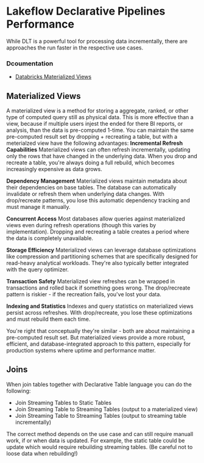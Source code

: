 # Lakeflow Declarative Pipelines Performance
While DLT is a powerful tool for processing data incrementally, there are approaches the run faster in the respective use cases.

### Dcoumentation
- [Databricks Materialized Views](https://docs.databricks.com/aws/en/dlt/materialized-views?language=Python)

## Materialized Views
A materialized view is a method for storing a aggregate, ranked, or other type of computed query still as physical data. This is more effective than a view, because if multiple users injest the ended for there BI reports, or analysis, than the data is pre-computed 1-time. You can maintain the same pre-computed result set by dropping + recreating a table, but with a meterialzed view have the following advantages:
**Incremental Refresh Capabilities**
Materialized views can often refresh incrementally, updating only the rows that have changed in the underlying data. When you drop and recreate a table, you're always doing a full rebuild, which becomes increasingly expensive as data grows.

**Dependency Management**
Materialized views maintain metadata about their dependencies on base tables. The database can automatically invalidate or refresh them when underlying data changes. With drop/recreate patterns, you lose this automatic dependency tracking and must manage it manually.

**Concurrent Access**
Most databases allow queries against materialized views even during refresh operations (though this varies by implementation). Dropping and recreating a table creates a period where the data is completely unavailable.

**Storage Efficiency**
Materialized views can leverage database optimizations like compression and partitioning schemes that are specifically designed for read-heavy analytical workloads. They're also typically better integrated with the query optimizer.

**Transaction Safety**
Materialized view refreshes can be wrapped in transactions and rolled back if something goes wrong. The drop/recreate pattern is riskier - if the recreation fails, you've lost your data.

**Indexing and Statistics**
Indexes and query statistics on materialized views persist across refreshes. With drop/recreate, you lose these optimizations and must rebuild them each time.

You're right that conceptually they're similar - both are about maintaining a pre-computed result set. But materialized views provide a more robust, efficient, and database-integrated approach to this pattern, especially for production systems where uptime and performance matter.

## Joins
When join tables together with Declarative Table language you can do the following:
- Join Streaming Tables to Static Tables
- Join Streaming Table to Streaming Tables (output to a materialized view)
- Join Streaming Table to Streaming Tables (output to streaming table incrementally)

The correct method depends on the use case and can still require manuall work, if or when data is updated. For example, the static table could be update which would require rebuilding streaming tables. (Be careful not to loose data when rebuilding!)
